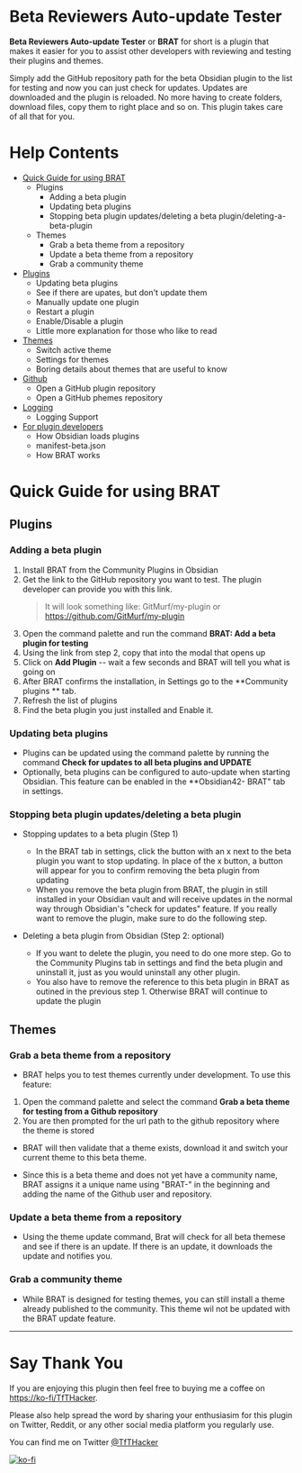 # Beta Reviewers Auto-update Tester
**Beta Reviewers Auto-update Tester** or **BRAT** for short is a plugin that makes it easier for you to assist other developers with reviewing and testing their plugins and themes. 

Simply add the GitHub repository path for the beta Obsidian plugin to the list for testing and now you can just check for updates. Updates are downloaded and the plugin is reloaded. No more having to create folders, download files, copy them to right place and so on. This plugin takes care of all that for you.

# Help Contents
- [Quick  Guide for using BRAT](#Quick-Guide-for-using-BRAT)
  - Plugins
    - Adding a beta plugin
    - Updating beta plugins
    - Stopping beta plugin updates/deleting a beta plugin/deleting-a-beta-plugin
  - Themes
    - Grab a beta theme from a repository
    - Update a beta theme from a repository
    - Grab a community theme
- [Plugins](/help/plugins.md)
  - Updating beta plugins
  - See if there are upates, but don't update them
  - Manually update one plugin
  - Restart a plugin
  - Enable/Disable a plugin
  - Little more explanation for those who like to read
- [Themes](/help/themes.md)
  - Switch active theme
  - Settings for themes
  - Boring details about themes that are useful to know
- [Github](/help/github.md)
  - Open a GitHub plugin repository
  - Open a GitHub phemes repository
- [Logging](/help/logging.md)
  - Logging Support
- [For plugin developers](/help/developers.md)
  - How Obsidian loads plugins
  - manifest-beta.json
  - How BRAT works

# Quick Guide for using BRAT
## Plugins
### Adding a beta plugin
1. Install BRAT from the Community Plugins in Obsidian 
2. Get the link to the GitHub repository you want to test. The plugin developer can provide you with this link. 
    > It will look something like: GitMurf/my-plugin or https://github.com/GitMurf/my-plugin
3. Open the command palette and run the command **BRAT: Add a beta plugin for testing**
4. Using the link from step 2, copy that into the modal that opens up
5. Click on **Add Plugin** -- wait a few seconds and BRAT will tell you what is going on
6. After BRAT confirms the installation, in Settings go to the **Community plugins ** tab.
7. Refresh the list of plugins
8. Find the beta plugin you just installed and Enable it.

### Updating beta plugins
- Plugins can be updated using the command palette by running the command **Check for updates to all beta plugins and UPDATE**
- Optionally, beta plugins can be configured to auto-update when starting Obsidian. This feature can be enabled in the **Obsidian42- BRAT" tab in settings.  

### Stopping beta plugin updates/deleting a beta plugin
- Stopping updates to a beta plugin (Step 1)
  - In the BRAT tab in settings, click the button with an x next to the beta plugin you want to stop updating. In place of the x button, a button will appear for you to confirm removing the beta plugin from updating
  - When you remove the beta plugin from BRAT, the plugin in still installed in your Obsidian vault and will receive updates in the normal way through Obsidian's "check for updates" feature. If you really want to remove the plugin, make sure to do the following step.

- Deleting a beta plugin from Obsidian (Step 2: optional)
  - If you want to delete the plugin, you need to do one more step. Go to the Community Plugins tab in settings and find the beta plugin and uninstall it, just as you would uninstall any other plugin.
  - You also have to remove the reference to this beta plugin in BRAT as outined in the previous step 1. Otherwise BRAT will continue to update the plugin

## Themes
### Grab a beta theme from a repository
- BRAT helps you to test themes currently under development. To use this feature:

1. Open the command palette and select the command **Grab a beta theme for testing from a Github repository**
2. You are then prompted for the url path to the github repository where the theme is stored

- BRAT will then validate that a theme exists, download it and switch your current theme to this beta theme.

- Since this is a beta theme and does not yet have a community name,  BRAT assigns it a unique name using "BRAT-" in the beginning and adding the name of the Github user and repository.

### Update a beta theme from a repository
- Using the theme update command, Brat will check  for all beta themese and see if there  is an update.  If there is an update, it downloads the update and notifies you.

### Grab a community theme
- While BRAT is designed for testing themes, you can still install a theme already published to the community. This theme wil not be updated with the BRAT update feature.

---

# Say Thank You
If you are enjoying this plugin then feel free to buying me a coffee on [https://ko-fi/TfTHacker](https://ko-fi.com/TfTHacker).

Please also help spread the word by sharing your enthusiasim for this plugin on Twitter, Reddit, or any other social media platform you regularly use. 

You can find me on Twitter [@TfTHacker](https://twitter.com/TfTHacker)

[![ko-fi](https://ko-fi.com/img/githubbutton_sm.svg)](https://ko-fi.com/N4N16TNFD)

